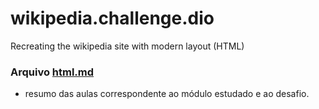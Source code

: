 # wikipedia.challenge.dio
Recreating the wikipedia site with modern layout (HTML)


### Arquivo <a href="./html.md">html.md</a>

- resumo das aulas correspondente ao módulo estudado e ao desafio.